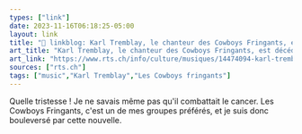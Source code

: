 ```yaml
---
types: ["link"]
date: 2023-11-16T06:18:25-05:00
layout: link
title: "🔗 linkblog: Karl Tremblay, le chanteur des Cowboys Fringants, est décédé à l'âge de 47 ans - rts.ch - Musiques'"
art_title: "Karl Tremblay, le chanteur des Cowboys Fringants, est décédé à l'âge de 47 ans - rts.ch - Musiques"
art_link: "https://www.rts.ch/info/culture/musiques/14474094-karl-tremblay-le-chanteur-des-cowboys-fringants-est-decede-a-l-age-de-47-ans.html?rts_source=rss_t"
sources: ["rts.ch"]
tags: ["music","Karl Tremblay","Les Cowboys fringants"]
---
```

Quelle tristesse ! Je ne savais même pas qu'il combattait le cancer. Les Cowboys Fringants, c'est un de mes groupes préférés, et je suis donc bouleversé par cette nouvelle.
